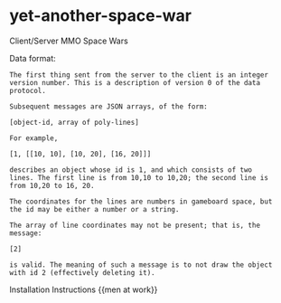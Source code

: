 yet-another-space-war
=====================

Client/Server MMO Space Wars

Data format:

    The first thing sent from the server to the client is an integer
    version number. This is a description of version 0 of the data
    protocol.

    Subsequent messages are JSON arrays, of the form:

    [object-id, array of poly-lines]

    For example,

    [1, [[10, 10], [10, 20], [16, 20]]]

    describes an object whose id is 1, and which consists of two
    lines. The first line is from 10,10 to 10,20; the second line is
    from 10,20 to 16, 20.

    The coordinates for the lines are numbers in gameboard space, but
    the id may be either a number or a string.

    The array of line coordinates may not be present; that is, the
    message:

    [2]

    is valid. The meaning of such a message is to not draw the object
    with id 2 (effectively deleting it).

Installation Instructions
{{men at work}}
